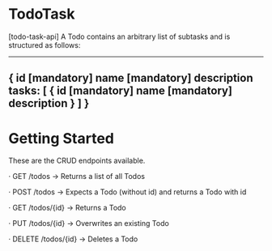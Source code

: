 # TodoTask
[todo-task-api]
A Todo contains an arbitrary list of subtasks and is structured as follows:

---
{
    id [mandatory]
    name [mandatory]
    description
    tasks: [
        {
            id [mandatory]
            name [mandatory]
            description
        }
    ]
}
---

# Getting Started

These are the CRUD endpoints available.

·         GET /todos → Returns a list of all Todos

·         POST /todos → Expects a Todo (without id) and returns a Todo with id

·         GET /todos/{id} → Returns a Todo

·         PUT /todos/{id} → Overwrites an existing Todo

·         DELETE /todos/{id} → Deletes a Todo

